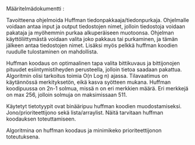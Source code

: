Määritelmädokumentti :


Tavoitteena ohjelmoida Huffman tiedonpakkaaja/tiedonpurkaja. Ohjelmalle voidaan
antaa input ja output tiedostojen nimet, jolloin tiedostoja voidaan pakataja ja
myöhemmin purkaa alkuperäiseen muotoonsa. Ohjelman käyttöliittymästä voidaan valita
joko pakkaus tai purkaminen, ja tämän jälkeen antaa tiedostojen nimet. Lisäksi
myös pelkkä huffman koodien ruudulle tulostaminen on mahdollista.

Huffman koodaus on optimaalinen tapa valita bittikuvaus ja bittijonojen pituudet
esiintymistiheyden perusteella, jolloin tietoa saadaan pakattua.
Algoritmin olisi tarkoitus toimia O(n Log n) ajassa. Tilavaatimus on käytännössä
merkityksetön, eikä kasva syötteen mukana. Huffman koodipuussa on 2n-1 solmua, 
missä n on eri merkkien määrä. Eri merkkejä on max 256, jolloin solmuja on 
maksimissaan 511.
 

Käytetyt tietotyypit ovat binääripuu huffman koodien muodostamiseksi.
Jono/prioriteettijono sekä lista/arraylist. Näitä tarvitaan huffman koodauksen
toteuttamiseen. 

Algoritmina on huffman koodaus ja minimikeko prioriteettijonon toteutuksena.


